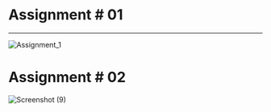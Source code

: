 # Assignment # 01

<hr>

![Assignment_1](https://github.com/DevByShahzaib/SMIT-BATCH-2-FLUTTER/assets/108393358/73d0ad7c-db47-4ef5-96ef-801252765183)

# Assignment # 02

![Screenshot (9)](https://github.com/DevByShahzaib/SMIT-BATCH-2-FLUTTER/assets/108393358/b71207f2-5d32-4f78-8ff3-44becb077ad2)

